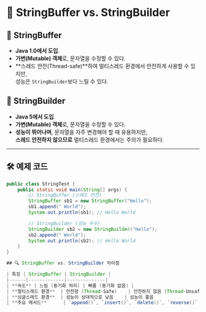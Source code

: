 # 📌 StringBuffer vs. StringBuilder

## 🔹 StringBuffer
- **Java 1.0에서 도입**.
- **가변(Mutable) 객체**로, 문자열을 수정할 수 있다.
- **스레드 안전(Thread-safe)**하여 멀티스레드 환경에서 안전하게 사용할 수 있지만,  
  성능은 `StringBuilder`보다 느릴 수 있다.

## 🔹 StringBuilder
- **Java 5에서 도입**.
- **가변(Mutable) 객체**로, 문자열을 수정할 수 있다.
- **성능이 뛰어나며**, 문자열을 자주 변경해야 할 때 유용하지만,  
  **스레드 안전하지 않으므로** 멀티스레드 환경에서는 주의가 필요하다.

---

## 🛠 예제 코드

```java
public class StringTest {
    public static void main(String[] args) {
        // StringBuffer (스레드 안전)
        StringBuffer sb1 = new StringBuffer("Hello");
        sb1.append(" World");
        System.out.println(sb1); // Hello World

        // StringBuilder (성능 우수)
        StringBuilder sb2 = new StringBuilder("Hello");
        sb2.append(" World");
        System.out.println(sb2); // Hello World
    }
}

## 🔍 StringBuffer vs. StringBuilder 차이점

| 특징 | StringBuffer | StringBuilder |
|------|-------------|--------------|
| **속도** | 느림 (동기화 처리) | 빠름 (동기화 없음) |
| **멀티스레드 환경**  | 안전함 (Thread-Safe)    | 안전하지 않음 (Thread-Unsafe) |
| **싱글스레드 환경**  | 성능이 상대적으로 낮음    | 성능이 좋음                   |
| **주요 메서드**      | `append()`, `insert()`, `delete()`, `reverse()`       | `append()`, `insert()`, `delete()`, `reverse()` |
